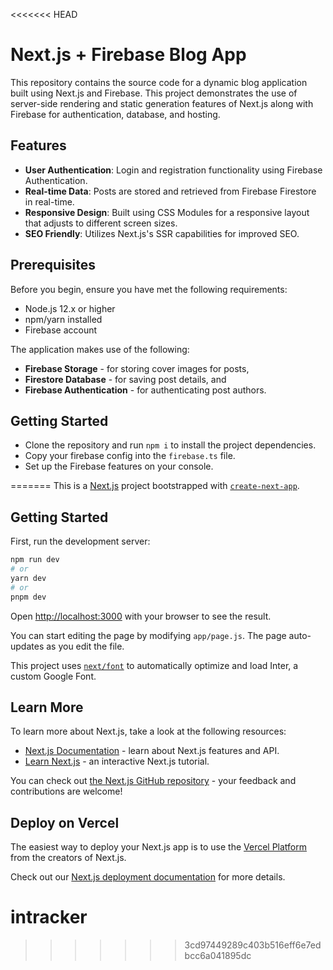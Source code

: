 <<<<<<< HEAD
# Next.js + Firebase Blog App

This repository contains the source code for a dynamic blog application built using Next.js and Firebase. This project demonstrates the use of server-side rendering and static generation features of Next.js along with Firebase for authentication, database, and hosting.

## Features

- **User Authentication**: Login and registration functionality using Firebase Authentication.
- **Real-time Data**: Posts are stored and retrieved from Firebase Firestore in real-time.
- **Responsive Design**: Built using CSS Modules for a responsive layout that adjusts to different screen sizes.
- **SEO Friendly**: Utilizes Next.js's SSR capabilities for improved SEO.

## Prerequisites

Before you begin, ensure you have met the following requirements:
- Node.js 12.x or higher
- npm/yarn installed
- Firebase account

The application makes use of the following:

- **Firebase Storage** - for storing cover images for posts,
- **Firestore Database** - for saving post details, and
- **Firebase Authentication** - for authenticating post authors.

## Getting Started

- Clone the repository and run `npm i` to install the project dependencies.
- Copy your firebase config into the `firebase.ts` file.
- Set up the Firebase features on your console.


=======
This is a [Next.js](https://nextjs.org/) project bootstrapped with [`create-next-app`](https://github.com/vercel/next.js/tree/canary/packages/create-next-app).

## Getting Started

First, run the development server:

```bash
npm run dev
# or
yarn dev
# or
pnpm dev
```

Open [http://localhost:3000](http://localhost:3000) with your browser to see the result.

You can start editing the page by modifying `app/page.js`. The page auto-updates as you edit the file.

This project uses [`next/font`](https://nextjs.org/docs/basic-features/font-optimization) to automatically optimize and load Inter, a custom Google Font.

## Learn More

To learn more about Next.js, take a look at the following resources:

- [Next.js Documentation](https://nextjs.org/docs) - learn about Next.js features and API.
- [Learn Next.js](https://nextjs.org/learn) - an interactive Next.js tutorial.

You can check out [the Next.js GitHub repository](https://github.com/vercel/next.js/) - your feedback and contributions are welcome!

## Deploy on Vercel

The easiest way to deploy your Next.js app is to use the [Vercel Platform](https://vercel.com/new?utm_medium=default-template&filter=next.js&utm_source=create-next-app&utm_campaign=create-next-app-readme) from the creators of Next.js.

Check out our [Next.js deployment documentation](https://nextjs.org/docs/deployment) for more details.
# intracker
>>>>>>> 3cd97449289c403b516eff6e7edbcc6a041895dc
